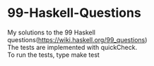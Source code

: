 # 99-Haskell-Questions    
My solutions to the 99 Haskell questions(https://wiki.haskell.org/99_questions)       
The tests are implemented with quickCheck.        
To run the tests, type make test 
